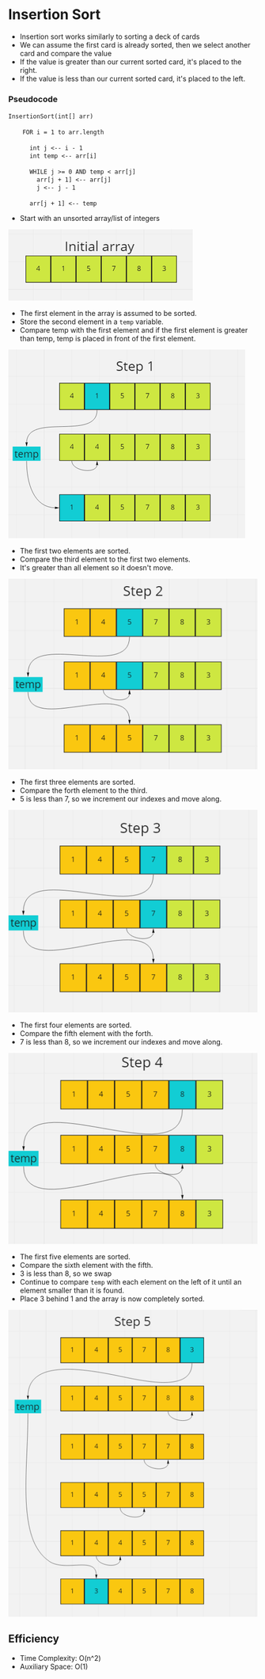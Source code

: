 # Insertion Sort

- Insertion sort works similarly to sorting a deck of cards
- We can assume the first card is already sorted, then we select another card and compare the value
- If the value is greater than our current sorted card, it's placed to the right.
- If the value is less than our current sorted card, it's placed to the left.

### Pseudocode
```
InsertionSort(int[] arr)

    FOR i = 1 to arr.length

      int j <-- i - 1
      int temp <-- arr[i]

      WHILE j >= 0 AND temp < arr[j]
        arr[j + 1] <-- arr[j]
        j <-- j - 1

      arr[j + 1] <-- temp
```
- Start with an unsorted array/list of integers

![Unsorted Array](assets/initial.png)

- The first element in the array is assumed to be sorted.
- Store the second element in a `temp` variable.
- Compare temp with the first element and if the first element is greater than temp, temp is placed in front of the first element.

![Unsorted Array](assets/s1.png)

- The first two elements are sorted.
- Compare the third element to the first two elements.
- It's greater than all element so it doesn't move.

![Unsorted Array](assets/s2.png)

- The first three elements are sorted.
- Compare the forth element to the third.
- 5 is less than 7, so we increment our indexes and move along.

![Unsorted Array](assets/s3.png)

- The first four elements are sorted.
- Compare the fifth element with the forth.
- 7 is less than 8, so we increment our indexes and move along.

![Unsorted Array](assets/s4.png)

- The first five elements are sorted.
- Compare the sixth element with the fifth.
- 3 is less than 8, so we swap
- Continue to compare `temp` with each element on the left of it until an element smaller than it is found.
- Place 3 behind 1 and the array is now completely sorted.

![Unsorted Array](assets/s5.png)

## Efficiency

- Time Complexity: O(n^2)
- Auxiliary Space: O(1)
